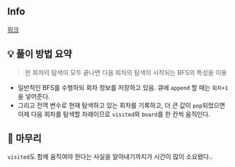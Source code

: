 ## Info
[링크](https://www.acmicpc.net/problem/16954)

## 💡 풀이 방법 요약
> 한 회차의 탐색이 모두 끝나면 다음 회차의 탐색이 시작되는 BFS의 특성을 이용

- 일반적인 BFS를 수행하되 회차 정보를 저장하고 있음. 큐에 `append` 할 때는 `회차+1`을 넣어준다.
- 그리고 전역 변수로 현재 탐색하고 있는 회차를 기록하고, 더 큰 값이 `pop`되었으면 이제 다음 회차를 탐색할 차례이므로 `visited`와 `board`를 한 칸씩 움직인다.

## 🙂 마무리
`visited`도 함께 움직여야 한다는 사실을 알아내기까지가 시간이 많이 소요됐다..
